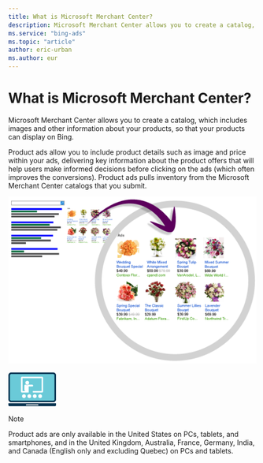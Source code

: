 ```yaml
---
title: What is Microsoft Merchant Center?
description: Microsoft Merchant Center allows you to create a catalog, which includes images and other information about your products, so that your products can display on Bing
ms.service: "bing-ads"
ms.topic: "article"
author: eric-urban
ms.author: eur
---
```


# What is Microsoft Merchant Center?

Microsoft Merchant Center allows you to create a catalog, which includes images and other information about your products, so that your products can display on Bing.

Product ads allow you to include product details such as image and price within your ads, delivering key information about the product offers that will help users make informed decisions before clicking on the ads (which often improves the conversions). Product ads pulls inventory from the Microsoft Merchant Center catalogs that you submit.

![Ad example](../images/BA_ScreenCap_ProductAdsExample.png)

![Ad example](../images/Global_Icon_TrainingCallout.png)
> [!NOTE]
> Product ads are only available in the United States on PCs, tablets, and smartphones, and in the United Kingdom, Australia, France, Germany, India, and Canada (English only and excluding Quebec) on PCs and tablets.


